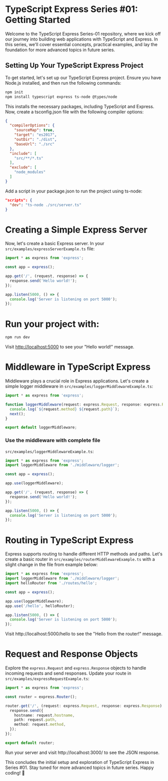 # TypeScript Express Series #01: Getting Started

Welcome to the TypeScript Express Series-01 repository, where we kick off our journey into building web applications with TypeScript and Express. In this series, we'll cover essential concepts, practical examples, and lay the foundation for more advanced topics in future series.

## Setting Up Your TypeScript Express Project

To get started, let's set up our TypeScript Express project. Ensure you have Node.js installed, and then run the following commands:

```bash
npm init
npm install typescript express ts-node @types/node
```

This installs the necessary packages, including TypeScript and Express. Now, create a tsconfig.json file with the following compiler options:

```json
{
  "compilerOptions": {
    "sourceMap": true,
    "target": "es2017",
    "outDir": "./dist",
    "baseUrl": "./src"
  },
  "include": [
    "src/**/*.ts"
  ],
  "exclude": [
    "node_modules"
  ]
}
```

Add a script in your package.json to run the project using ts-node:
```json
"scripts": {
  "dev": "ts-node ./src/server.ts"
}
```

# Creating a Simple Express Server

Now, let's create a basic Express server. In your `src/examples/expressServerExample.ts` file:

```typescript
import * as express from 'express';

const app = express();

app.get('/', (request, response) => {
  response.send('Hello world!');
});

app.listen(5000, () => {
  console.log('Server is listening on port 5000');
});
```

# Run your project with:

```bash
npm run dev
```

Visit [http://localhost:5000](http://localhost:5000) to see your "Hello world!" message.

# Middleware in TypeScript Express

Middleware plays a crucial role in Express applications. Let's create a simple logger middleware in `src/examples/loggerMiddlewareExample.ts`:

```typescript
import * as express from 'express';

function loggerMiddleware(request: express.Request, response: express.Response, next) {
  console.log(`${request.method} ${request.path}`);
  next();
}

export default loggerMiddleware;
```

### Use the middleware with complete file
`src/examples/loggerMiddlewareExample.ts`:

```typescript
import * as express from 'express';
import loggerMiddleware from './middleware/logger';

const app = express();

app.use(loggerMiddleware);

app.get('/', (request, response) => {
  response.send('Hello world!');
});

app.listen(5000, () => {
  console.log('Server is listening on port 5000');
});
```

# Routing in TypeScript Express

Express supports routing to handle different HTTP methods and paths. Let's create a basic router in `src/examples/routerMiddlewareExample.ts` with a slight change in the file from example below:

```typescript
import * as express from 'express';
import loggerMiddleware from './middleware/logger';
import helloRouter from './routes/hello';

const app = express();

app.use(loggerMiddleware);
app.use('/hello', helloRouter);

app.listen(5000, () => {
  console.log('Server is listening on port 5000');
});
```

Visit http://localhost:5000/hello to see the "Hello from the router!" message.


# Request and Response Objects

Explore the `express.Request` and `express.Response` objects to handle incoming requests and send responses. Update your route in `src/examples/expressRequestExample.ts`:

```typescript
import * as express from 'express';

const router = express.Router();

router.get('/', (request: express.Request, response: express.Response) => {
  response.send({
    hostname: request.hostname,
    path: request.path,
    method: request.method,
  });
});

export default router;
```

Run your server and visit http://localhost:3000/ to see the JSON response.

This concludes the initial setup and exploration of TypeScript Express in Series #01. Stay tuned for more advanced topics in future series. Happy coding! 🚀



